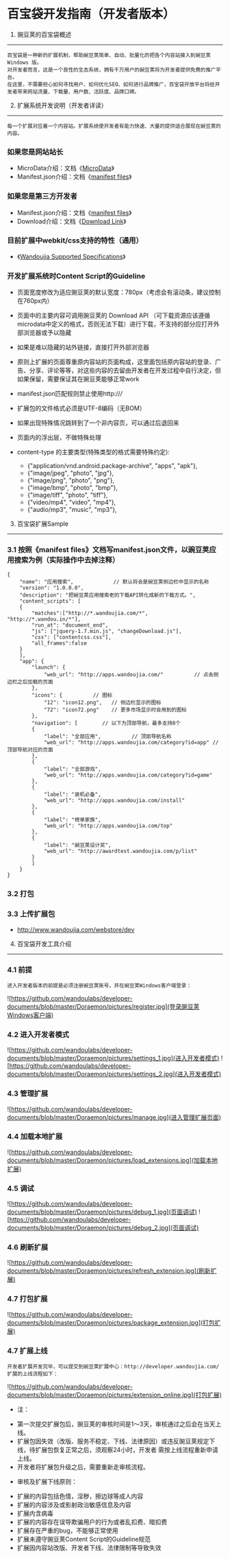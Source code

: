 百宝袋开发指南（开发者版本）
================
1. 豌豆荚的百宝袋概述
----------

    百宝袋是一种新的扩展机制，帮助豌豆荚简单、自动、批量化的把各个内容站接入到豌豆荚 Windows 版。
    对开发者而言，这是一个良性的生态系统，拥有千万用户的豌豆荚将为开发者提供免费的推广平台。
    在这里，不需要担心如何寻找用户、如何优化SEO、如何进行品牌推广，百宝袋开放平台将给开发者带来网站流量、下载量、用户数、活跃度、品牌口碑。

2. 扩展系统开发说明（开发者详读）
----------

    每一个扩展对应着一个内容站。扩展系统使开发者有能力快速、大量的提供适合展现在豌豆荚的内容。

### 如果您是网站站长
* MicroData介绍：文档《[MicroData]》
* Manifest.json介绍：文档《[manifest files]》

### 如果您是第三方开发者
* Manifest.json介绍：文档《[manifest files]》
* Download介绍：文档《[Download Link]》

### 目前扩展中webkit/css支持的特性（通用）
* 《[Wandoujia Supported Specifications]》

### 开发扩展系统时Content Script的Guideline
* 页面宽度修改为适应豌豆荚的默认宽度：780px（考虑会有滚动条，建议控制在760px内）

* 页面中的主要内容可调用豌豆荚的 Download API （可下载资源应该遵循microdata中定义的格式，否则无法下载）进行下载，不支持的部分应打开外部浏览器或予以隐藏

* 如果是难以隐藏的站外链接，直接打开外部浏览器

* 原则上扩展的页面尊重原内容站的页面构成，这里面包括原内容站的登录、广告、分享、评论等等，对这些内容的去留由开发者在开发过程中自行决定，但如果保留，需要保证其在豌豆荚能够正常work 

* manifest.json匹配规则禁止使用http://*/*

* 扩展包的文件格式必须是UTF-8编码（无BOM）

* 如果出现特殊情况跳转到了一个非内容页，可以通过后退回来

* 页面内的浮出层，不做特殊处理

* content-type 的主要类型(特殊类型的格式需要特殊约定):

    - {"application/vnd.android.package-archive", "apps", "apk"},
    - {"image/jpeg", "photo", "jpg"},
    - {"image/png", "photo", "png"},
    - {"image/bmp", "photo", "bmp"},
    - {"image/tiff", "photo", "tiff"},
    - {"video/mp4", "video", "mp4"},
    - {"audio/mp3", "music", "mp3"},

3. 百宝袋扩展Sample
---------
### 3.1 按照《manifest files》文档写manifest.json文件，以豌豆荚应用搜索为例（实际操作中去掉注释）
    {
        "name": "应用搜索",             // 默认将会是豌豆荚侧边栏中显示的名称
        "version": "1.0.0.0",
        "description": "把豌豆荚应用搜索老的下载API转化成新的下载方式。",
        "content_scripts": [
        {
            "matches":["http://*.wandoujia.com/*", "http://*.wandou.in/*"],
            "run_at": "document_end",
            "js": ["jquery-1.7.min.js", "changeDownload.js"],
            "css": ["contentcss.css"],
            "all_frames":false
        }
        ],
        "app": {
            "launch": {
                "web_url": "http://apps.wandoujia.com/"          // 点击侧边栏之后加载的页面
            },
            "icons": {          // 图标
                "12": "icon12.png",   // 侧边栏显示的图标
                "72": "icon72.png"    // 更多市场显示时会用到的图标
            },
            "navigation": [        // 以下为顶部导航，最多支持8个
            {
                "label": "全部应用",          // 顶部导航名称
                "web_url": "http://apps.wandoujia.com/category?id=app" // 顶部导航对应的页面
            },
            {
                "label": "全部游戏",
                "web_url": "http://apps.wandoujia.com/category?id=game"
            },
            {
                "label": "装机必备",
                "web_url": "http://apps.wandoujia.com/install"
            },
            {
                "label": "榜单家族",
                "web_url": "http://apps.wandoujia.com/top"
            },
            {
                "label": "豌豆荚设计奖",
                "web_url": "http://awardtest.wandoujia.com/p/list"
            }
            ]
        }
    }

### 3.2 打包

### 3.3 上传扩展包
* http://www.wandoujia.com/webstore/dev

4. 百宝袋开发工具介绍
-----------

### 4.1 前提


    进入开发者版本的前提是必须注册豌豆荚账号，并在豌豆荚Windows客户端登录：
![https://github.com/wandoulabs/developer-documents/blob/master/Doraemon/pictures/register.jpg](登录豌豆荚Windows客户端)

### 4.2 进入开发者模式
![https://github.com/wandoulabs/developer-documents/blob/master/Doraemon/pictures/settings_1.jpg](进入开发者模式)
![https://github.com/wandoulabs/developer-documents/blob/master/Doraemon/pictures/settings_2.jpg](进入开发者模式)

### 4.3 管理扩展
![https://github.com/wandoulabs/developer-documents/blob/master/Doraemon/pictures/manage.jpg](进入管理扩展页面)

### 4.4 加载本地扩展
![https://github.com/wandoulabs/developer-documents/blob/master/Doraemon/pictures/load_extensions.jpg](加载本地扩展)

### 4.5 调试
![https://github.com/wandoulabs/developer-documents/blob/master/Doraemon/pictures/debug_1.jpg](页面调试)
![https://github.com/wandoulabs/developer-documents/blob/master/Doraemon/pictures/debug_2.jpg](页面调试)

### 4.6 刷新扩展
![https://github.com/wandoulabs/developer-documents/blob/master/Doraemon/pictures/refresh_extension.jpg](刷新扩展)

### 4.7 打包扩展
![https://github.com/wandoulabs/developer-documents/blob/master/Doraemon/pictures/package_extension.jpg](打包扩展)

### 4.7 扩展上线
    开发者扩展开发完毕，可以提交到豌豆荚扩展中心：http://developer.wandoujia.com/
    扩展的上线流程如下：
![https://github.com/wandoulabs/developer-documents/blob/master/Doraemon/pictures/extension_online.jpg](打包扩展)

* 注：

 - 第一次提交扩展包后，豌豆荚的审核时间是1～3天，审核通过之后会在当天上线。
 - 扩展包因失效（改版、服务不稳定、下线、法律原因）或违反豌豆荚规定下线，待扩展包恢复正常之后，须观察24小时，开发者
   需按上线流程重新申请上线。
 - 开发者将扩展包升级之后，需要重新走审核流程。

* 审核及扩展下线原则：
 - 扩展的内容包括色情，淫秽，擦边球等成人内容
 - 扩展的内容涉及或影射政治敏感信息及内容
 - 扩展内含病毒
 - 扩展的内容存在误导欺骗用户的行为或者乱扣费、暗扣费
 - 扩展存在严重的bug，不能够正常使用
 - 扩展未遵守豌豆荚Content Script的Guideline规范
 - 扩展因内容站改版、开发者下线、法律限制等导致失效

  [manifest files]: https://github.com/wandoulabs/developer-documents/blob/master/Doraemon/Manifest%20Files.md
  [Download Link]: https://github.com/wandoulabs/developer-documents/blob/master/Doraemon/Download%20Link.md
  [MicroData]: https://github.com/wandoulabs/developer-documents/blob/master/Doraemon/Download%20Link.md
  [Wandoujia Supported Specifications]: https://github.com/wandoulabs/developer-documents/blob/master/Doraemon/Wandoujia%20Supported%20Specifications.md